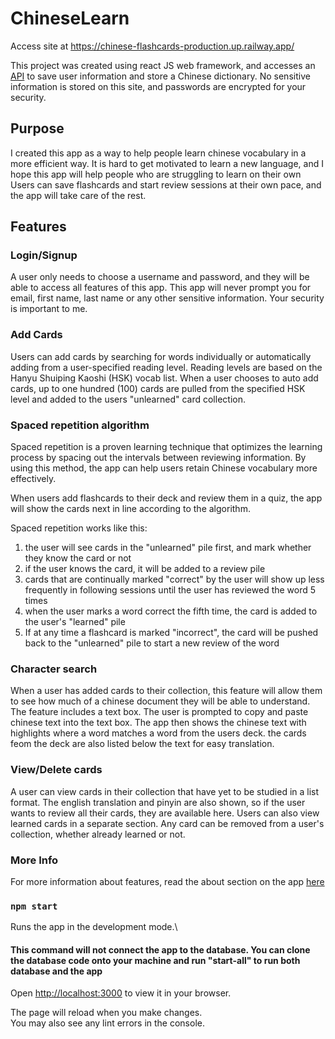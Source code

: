 # ChineseLearn
Access site at https://chinese-flashcards-production.up.railway.app/

This project was created using react JS web framework, and accesses an [API](https://github.com/jdp111/hsk-database) to save user information and store a Chinese dictionary.
No sensitive information is stored on this site, and passwords are encrypted for your security. 

## Purpose
I created this app as a way to help people learn chinese vocabulary in a more efficient way.
It is hard to get motivated to learn a new language, and I hope this app will help people who are struggling to learn on their own
Users can save flashcards and start review sessions at their own pace, and the app will take care of the rest.

## Features
### Login/Signup
A user only needs to choose a username and password, and they will be able to access all features of this app. This app will never prompt you for email, first name, last name or any other sensitive information. Your security is important to me.

### Add Cards
Users can add cards by searching for words individually or automatically adding from a user-specified reading level.
Reading levels are based on the Hanyu Shuiping Kaoshi (HSK) vocab list.
When a user chooses to auto add cards, up to one hundred (100) cards are pulled from the specified HSK level and added to the users "unlearned" card collection.

### Spaced repetition algorithm
Spaced repetition is a proven learning technique that optimizes the learning process by spacing out the intervals between reviewing information. By using this method, the app can help users retain Chinese vocabulary more effectively.

When users add flashcards to their deck and review them in a quiz, the app will show the cards next in line according to the algorithm.

Spaced repetition works like this:
1. the user will see cards in the "unlearned" pile first, and mark whether they know the card or not
2. if the user knows the card, it will be added to a review pile
3. cards that are continually marked "correct" by the user will show up less frequently in following sessions until the user has reviewed the word 5 times
4. when the user marks a word correct the fifth time, the card is added to the user's "learned" pile
5. If at any time a flashcard is marked "incorrect", the card will be pushed back to the "unlearned" pile to start a new review of the word

### Character search
 When a user has added cards to their collection, this feature will allow them to see how much of a chinese document they will be able to understand.
 The feature includes a text box. The user is prompted to copy and paste chinese text into the text box. The app then shows the chinese text with highlights where a word matches a word from the users deck. the cards feom the deck are also listed below the text for easy translation.
 
### View/Delete cards
A user can view cards in their collection that have yet to be studied in a list format. The english translation and pinyin are also shown, so if the user wants to review all their cards, they are available here. Users can also view learned cards in a separate section. Any card can be removed from a user's collection, whether already learned or not.

### More Info
For more information about features, read the about section on the app [here]()


### `npm start`

Runs the app in the development mode.\
#### This command will not connect the app to the database. You can clone the database code onto your machine and run "start-all" to run both database and the app
Open [http://localhost:3000](http://localhost:3000) to view it in your browser.

The page will reload when you make changes.\
You may also see any lint errors in the console.
